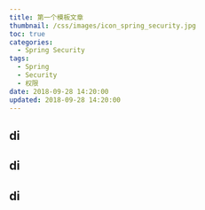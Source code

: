 ```yaml
---
title: 第一个模板文章
thumbnail: /css/images/icon_spring_security.jpg
toc: true
categories:
  - Spring Security
tags:
  - Spring
  - Security
  - 权限
date: 2018-09-28 14:20:00
updated: 2018-09-28 14:20:00
---
```


## di
## di
## di